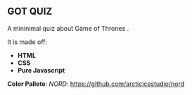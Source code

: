 ## GOT QUIZ
  A mininimal quiz about Game of Thrones .

It is made off:
+ **HTML**
+ **CSS**
+ **Pure Javascript**

**Color Pallete**: *NORD*: https://github.com/arcticicestudio/nord
